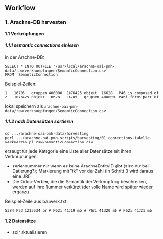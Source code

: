 ## Workflow

### 1. Arachne-DB harvesten

#### 1.1 Verknüpfungen

##### 1.1.1 semantic connections einlesen

in der Arachne-DB:

```
SELECT * INTO OUTFILE '/usr/local/arachne-oai-pmh-data/raw/verknuepfungen/SemanticConnection.csv'
FROM `SemanticConnection`
```

Beispiel-Zeilen:
```
1	16705	gruppen	400000	1076425	objekt	16628	P46_is_composed_of	
2	1076425	objekt	16628	16705	gruppen	400000	P46i_forms_part_of	
```

lokal speichern als
`arachne-oai-pmh-data/raw/verknuepfungen/SemanticConnection.csv`

##### 1.1.2 nach Datensätzen sortieren

```
cd .../arachne-oai-pmh-data/harvesting
perl .../arachne-oai-pmh-scripts/harvesting/01_connections-tabelle-verkuerzen.pl raw/SemanticConnection.csv
```

erzeugt für jede Kategorie eine Liste aller Datensätze mit ihren Verknüpfungen.
* seriennummer nur wenn es keine ArachneEntityID gibt (also nur bei Datierung?); Markierung mit "fk" vor der Zahl (in Schritt 3 wird daraus eine URI)
* Die Cidoc-Verben, die die Semantik der Verknüpfung beschreiben, werden auf ihre Nummer verkürzt (der volle Name wird später wieder ergänzt)

Beispiel-Zeile aus bauwerk.txt:
```
5384 P53 1213534 or # P62i 41319 mb # P62i 41320 mb # P62i 41321 mb
```


#### 1.2 Datensätze

* solr aktualisieren

